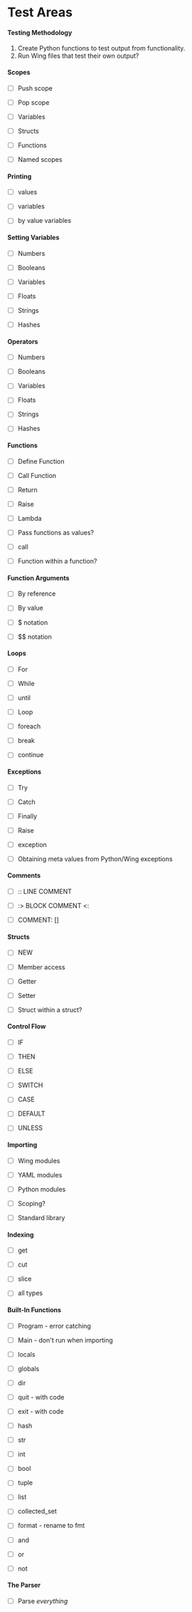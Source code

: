 # Test Areas

#### Testing Methodology

1. Create Python functions to test output from functionality.
2. Run Wing files that test their own output?



#### Scopes

- [ ] Push scope
- [ ] Pop scope
- [ ] Variables
- [ ] Structs
- [ ] Functions
- [ ] Named scopes



#### Printing

- [ ] values
- [ ] variables
- [ ] by value variables



#### Setting Variables

- [ ] Numbers
- [ ] Booleans
- [ ] Variables
- [ ] Floats
- [ ] Strings
- [ ] Hashes



#### Operators

- [ ] Numbers
- [ ] Booleans
- [ ] Variables
- [ ] Floats
- [ ] Strings
- [ ] Hashes



#### Functions

- [ ] Define Function
- [ ] Call Function
- [ ] Return
- [ ] Raise
- [ ] Lambda
- [ ] Pass functions as values?
- [ ] call
- [ ] Function within a function?



#### Function Arguments

- [ ] By reference
- [ ] By value
- [ ] $ notation
- [ ] $$ notation



#### Loops

- [ ] For
- [ ] While
- [ ] until
- [ ] Loop
- [ ] foreach
- [ ] break
- [ ] continue



#### Exceptions

- [ ] Try
- [ ] Catch
- [ ] Finally
- [ ] Raise
- [ ] exception
- [ ] Obtaining meta values from Python/Wing exceptions



#### Comments

- [ ] :: LINE COMMENT
- [ ] :> BLOCK COMMENT <:
- [ ] COMMENT: []



#### Structs

- [ ] NEW
- [ ] Member access
- [ ] Getter
- [ ] Setter
- [ ] Struct within a struct?



#### Control Flow

- [ ] IF
- [ ] THEN
- [ ] ELSE
- [ ] SWITCH
- [ ] CASE
- [ ] DEFAULT
- [ ] UNLESS



#### Importing

- [ ] Wing modules
- [ ] YAML modules
- [ ] Python modules
- [ ] Scoping?
- [ ] Standard library



#### Indexing

- [ ] get
- [ ] cut
- [ ] slice
- [ ] all types



#### Built-In Functions

- [ ] Program - error catching
- [ ] Main - don't run when importing
- [ ] locals
- [ ] globals
- [ ] dir
- [ ] quit - with code
- [ ] exit - with code
- [ ] hash
- [ ] str
- [ ] int
- [ ] bool
- [ ] tuple
- [ ] list
- [ ] collected_set
- [ ] format - rename to fmt
- [ ] and
- [ ] or
- [ ] not



#### The Parser

- [ ] Parse *everything*